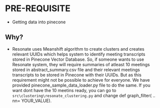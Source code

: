 # PRE-REQUISITE

- Getting data into pinecone

## Why?
- Resonate uses Meanshift algorithm to create clusters and creates relevant UUIDs which helps system to identify meeting transcripts stored in Pinecone Vector Database. So, if someone wants to use Resonate system, they will require summaries of atleast 10 meetings stored in abstract_summary.csv file and their relevant meetings transcripts to be stored in Pinecone with their UUIDs. But as this requirement might not be possible to achieve for everyone. We have provided pinecone_sample_data_loader.py file to do the same. If you want dont have the 10 meetins ready, you can go to `src\clustering\resonate_clustering.py` and change def graph_filter( .. nn= YOUR_VALUE).